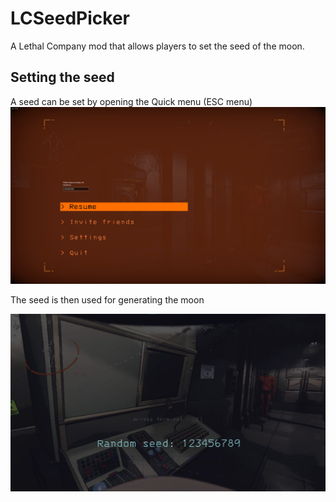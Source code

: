 # LCSeedPicker
A Lethal Company mod that allows players to set the seed of the moon.

## Setting the seed
A seed can be set by opening the Quick menu (ESC menu)
![](images/seedinput.png)

The seed is then used for generating the moon

![](images/seedused.png)
